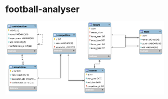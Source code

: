 # football-analyser
<img src="https://github.com/anaene/football-analyser/blob/master/football.png" alt="football data model">
